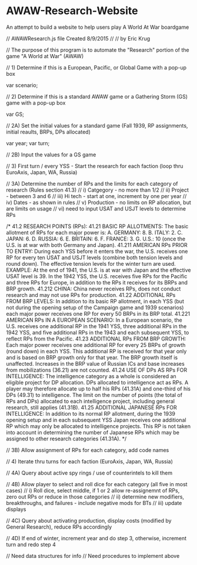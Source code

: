 # AWAW-Research-Website
An attempt to build a website to help users play A World At War boardgame

// AWAWResearch.js file Created 8/9/2015
//
// by Eric Krug

// The purpose of this program is to automate the "Research" portion of the game "A World at War" (AWAW)

// 1) Determine if this is a European, Pacific, or Global Game with a pop-up box

var scenario;

// 2) Determine if this is a standard AWAW game or a Gathering Storm (GS) game with a pop-up box

var GS;

// 2A) Set the initial values for a standard game (Fall 1939, RP assignments, initial reaults, BRPs, DPs allocated)

var year;
var turn;

// 2B) Input the values for a GS game

// 3) First turn / every YSS - Start the research for each faction (loop thru EuroAxis, Japan, WA, Russia)

// 3A) Determine the number of RPs and the limits for each category of research (Rules section 41.3)
//    i) Catgegory - no more than 1/2 
//    ii) Project - between 3 and 6
//    iii) Hi tech - start at one, increment by one per year
//    iv) Dates - as shown in rules
//    v) Production - no limits on RP allocation, but are limits on usage 
//    vi) need to input USAT and USJT levels to determine RPs

/* 41.2 RESEARCH POINTS (RPs):
41.21 BASIC RP ALLOTMENTS: The basic allotment of RPs for each major power is:
A. GERMANY: 8.
B. ITALY: 2.
C. JAPAN: 6.
D. RUSSIA: 6.
E. BRITAIN: 6.
F. FRANCE: 3.
G. U.S.: 10 (once the U.S. is at war with both Germany and Japan).
41.211 AMERICAN RPs PRIOR TO ENTRY: During each YSS before it enters the war, the U.S. receives one RP for every ten USAT and USJT levels
 (combine both tension levels and round down). The effective tension levels for the winter turn are used.
EXAMPLE: At the end of 1941, the U.S. is at war with Japan and the effective USAT level is 39. In the 1942 YSS, the U.S. receives five RPs
 for the Pacific and three RPs for Europe, in addition to the RPs it receives for its BRPs and BRP growth.
41.212 CHINA: China never receives RPs, does not conduct research and may not use RPs for production.
41.22 ADDITIONAL RPs FROM BRP LEVELS: In addition to its basic RP allotment, in each YSS (but not during the opening setup of the Campaign
 game and 1939 scenarios) each major power receives one RP for every 50 BRPs in its BRP total.
41.221 AMERICAN RPs IN A EUROPEAN SCENARIO: In a European scenario, the U.S. receives one additional RP in the 1941 YSS, three additional 
RPs in the 1942 YSS, and five additional RPs in the 1943 and each subsequent YSS, to reflect RPs from the Pacific.
41.23 ADDITIONAL RPs FROM BRP GROWTH: Each major power receives one additional RP for every 25 BRPs of growth (round down) in each YSS. 
This additional RP is received for that year only and is based on BRP growth only for that year. The BRP growth itself is unaffected. 
Increases in the BRP value of Russian ICs and base increases from mobilizations (36.21) are not counted.
41.24 USE OF DPs AS RPs FOR INTELLIGENCE: The intelligence category as a whole is considered an eligible project for DP allocation. DPs 
allocated to intelligence act as RPs. A player may therefore allocate up to half his RPs (41.31A) and one-third of his DPs (49.31) to 
intelligence. The limit on the number of points (the total of RPs and DPs) allocated to each intelligence project, including general 
research, still applies (41.31B).
41.25 ADDITIONAL JAPANESE RPs FOR INTELLIGENCE: In addition to its normal RP allotment, during the 1939 opening setup and in each subsequent
 YSS Japan receives one additional RP which may only be allocated to intelligence projects. This RP is not taken into account in determining
 the number of Japanese RPs which may be assigned to other research categories (41.31A). */

// 3B) Allow assignment of RPs for each category, add code names

// 4) Iterate thru turns for each faction (EuroAxis, Japan, WA, Russia)

// 4A) Query about active spy rings / use of counterintels to kill them

// 4B) Allow player to select and roll dice for each category (all five in most cases)
//    i) Roll dice, select middle, if 1 or 2 allow re-assignemnt of RPs, zero out RPs or reduce in those categories
//    ii) determine new modifiers, breakthroughs, and failures - include negative mods for BTs
//    iii) update displays

// 4C) Query about activating production, display costs (modified by General Research), reduce RPs accordingly

// 4D) If end of winter, increment year and do step 3, otherwise, increment turn and redo step 4

// Need data structures for info
// Need procedures to implement above
